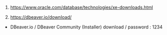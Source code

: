 
1. https://www.oracle.com/database/technologies/xe-downloads.html

2. https://dbeaver.io/download/
- DBeaver.io / DBeaver Community (Installer) download / password : 1234
